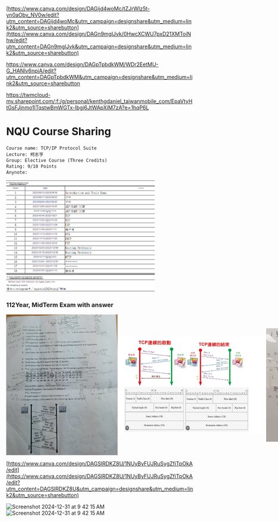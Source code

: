 [https://www.canva.com/design/DAGijd4woMc/tZJrWIz5t-yn0aObv_NV0w/edit?utm_content=DAGijd4woMc&utm_campaign=designshare&utm_medium=link2&utm_source=sharebutton](https://www.canva.com/design/DAGn9mglJvk/0HwcXCWU7pxD21XMToiNhw/edit?utm_content=DAGn9mglJvk&utm_campaign=designshare&utm_medium=link2&utm_source=sharebutton)


https://www.canva.com/design/DAGpTpbdkWM/WDr2EetMU-G_HANlv6npiA/edit?utm_content=DAGpTpbdkWM&utm_campaign=designshare&utm_medium=link2&utm_source=sharebutton

https://twmcloud-my.sharepoint.com/:f:/g/personal/kenthgdaniel_taiwanmobile_com/EpaVtyHtGsFJjnmo1lTqstwBmWGTx-Ibgj6JtWApXiM7zA?e=1hqP6L


# NQU Course Sharing
```
Course name: TCP/IP Protocol Suite 
Lecture: 柯志亨
Group: Elective Course (Three Credits)
Rating: 9/10 Points
Anynote: 
```
<img src="Images/chart.png" alt="Teaching Progress Chart" width="400"/>



### 112Year, MidTerm Exam with answer
<div style="display:flex; flex-direction:row; justify-content: space-between; align-items: center;">
  <img src="Images/midexam.jpg" width="300"/>
  <img src="Images/answer.jpg" width="400"/>
  <img src="Images/answers.jpg" width="250"/>
</div>

[https://www.canva.com/design/DAGSlRDKZ8U/1NUyByFUJRuSygZfiTpOkA/edit](https://www.canva.com/design/DAGSlRDKZ8U/1NUyByFUJRuSygZfiTpOkA/edit?utm_content=DAGSlRDKZ8U&utm_campaign=designshare&utm_medium=link2&utm_source=sharebutton)

<img width="472" alt="Screenshot 2024-12-31 at 9 42 15 AM" src="https://github.com/user-attachments/assets/bdfaa78e-7b32-4755-9490-8ad92b6162a3" />
<img width="472" alt="Screenshot 2024-12-31 at 9 42 15 AM" src="https://github.com/user-attachments/assets/bdfaa78e-7b32-4755-9490-8ad92b6162a3" />
